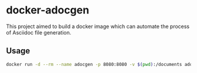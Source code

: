 # docker-adocgen

This project aimed to build a docker image which can automate the process of Asciidoc file generation.

## Usage

```bash
docker run -d --rm --name adocgen -p 8080:8080 -v $(pwd):/documents adocgen
```
